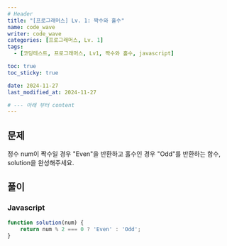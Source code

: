 ```yaml
---
# Header
title: "[프로그래머스] Lv. 1: 짝수와 홀수"
name: code_wave
writer: code_wave
categories: [프로그래머스, Lv. 1]
tags:
  - [코딩테스트, 프로그래머스, Lv1, 짝수와 홀수, javascript]

toc: true
toc_sticky: true

date: 2024-11-27
last_modified_at: 2024-11-27

# --- 아래 부터 content
---
```


## 문제
정수 num이 짝수일 경우 "Even"을 반환하고 홀수인 경우 "Odd"를 반환하는 함수, solution을 완성해주세요.

## 풀이
### Javascript
```js
function solution(num) {
    return num % 2 === 0 ? 'Even' : 'Odd';
}
```
